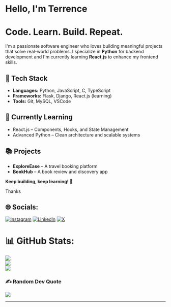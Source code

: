 # Hello, I'm Terrence  
# Code. Learn. Build. Repeat.

I'm a passionate software engineer who loves building meaningful projects that solve real-world problems. I specialize in **Python** for backend development and I'm currently learning **React.js** to enhance my frontend skills.

## 🔧 Tech Stack
- **Languages:** Python, JavaScript, C, TypeScript
- **Frameworks:** Flask, Django, React.js (learning)
- **Tools:** Git, MySQL, VSCode

## 🌱 Currently Learning
- React.js – Components, Hooks, and State Management
- Advanced Python – Clean architecture and scalable systems

## 📚 Projects
- **ExploreEase** – A travel booking platform
- **BookHub** – A book review and discovery app

**Keep building, keep learning! 💪**

Thanks
## 🌐 Socials:
[![Instagram](https://img.shields.io/badge/Instagram-%23E4405F.svg?logo=Instagram&logoColor=white)](https://instagram.com/https://www.instagram.com/_._terrence/) [![LinkedIn](https://img.shields.io/badge/LinkedIn-%230077B5.svg?logo=linkedin&logoColor=white)](https://linkedin.com/in/https://www.linkedin.com/in/terrencembelenga/) [![X](https://img.shields.io/badge/X-black.svg?logo=X&logoColor=white)](https://x.com/https://x.com/TerrenceTito) 

# 📊 GitHub Stats:
![](https://github-readme-stats.vercel.app/api?username=Mbelenga&theme=dark&hide_border=false&include_all_commits=true&count_private=false)<br/>
![](https://github-readme-streak-stats.herokuapp.com/?user=Mbelenga&theme=dark&hide_border=false)<br/>
![](https://github-readme-stats.vercel.app/api/top-langs/?username=Mbelenga&theme=dark&hide_border=false&include_all_commits=true&count_private=false&layout=compact)

### ✍️ Random Dev Quote
![](https://quotes-github-readme.vercel.app/api?type=horizontal&theme=radical)

---

<!-- Proudly created with GPRM ( https://gprm.itsvg.in ) -->
